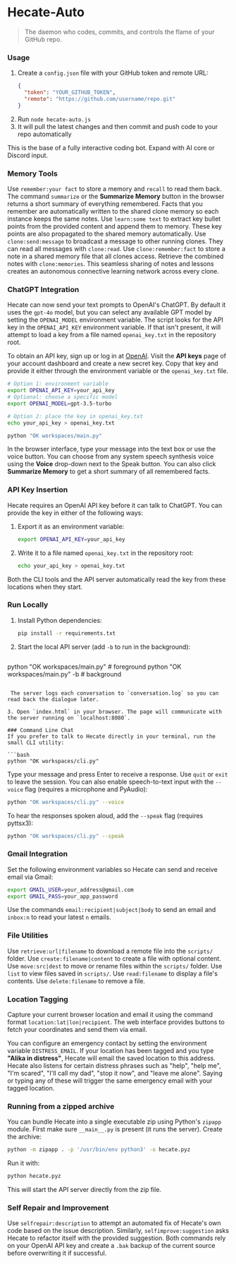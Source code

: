 
# Hecate-Auto

> The daemon who codes, commits, and controls the flame of your GitHub repo.

### Usage
1. Create a `config.json` file with your GitHub token and remote URL:
   ```json
   {
     "token": "YOUR_GITHUB_TOKEN",
     "remote": "https://github.com/username/repo.git"
   }
   ```
2. Run `node hecate-auto.js`
3. It will pull the latest changes and then commit and push code to your repo automatically

This is the base of a fully interactive coding bot. Expand with AI core or Discord input.

### Memory Tools
Use `remember:your fact` to store a memory and `recall` to read them back. The command `summarize` or the **Summarize Memory** button in the browser returns a short summary of everything remembered. Facts that you remember are automatically written to the shared clone memory so each instance keeps the same notes.
Use `learn:some text` to extract key bullet points from the provided content and append them to memory. These key points are also propagated to the shared memory automatically.
Use `clone:send:message` to broadcast a message to other running clones. They can read all messages with `clone:read`.
Use `clone:remember:fact` to store a note in a shared memory file that all clones access. Retrieve the combined notes with `clone:memories`.
This seamless sharing of notes and lessons creates an autonomous connective learning network across every clone.

### ChatGPT Integration
Hecate can now send your text prompts to OpenAI's ChatGPT. By default it uses
the `gpt-4o` model, but you can select any available GPT model by setting the
`OPENAI_MODEL` environment variable. The script looks
for the API key in the `OPENAI_API_KEY` environment variable. If that isn't
present, it will attempt to load a key from a file named `openai_key.txt` in the
repository root.

To obtain an API key, sign up or log in at [OpenAI](https://platform.openai.com).
Visit the **API keys** page of your account dashboard and create a new secret
key. Copy that key and provide it either through the environment variable or the
`openai_key.txt` file.

```bash
# Option 1: environment variable
export OPENAI_API_KEY=your_api_key
# Optional: choose a specific model
export OPENAI_MODEL=gpt-3.5-turbo

# Option 2: place the key in openai_key.txt
echo your_api_key > openai_key.txt

python "OK workspaces/main.py"
```

In the browser interface, type your message into the text box or use the voice button.
You can choose from any system speech synthesis voice using the **Voice** drop-down next to the Speak button.
You can also click **Summarize Memory** to get a short summary of all remembered facts.

### API Key Insertion
Hecate requires an OpenAI API key before it can talk to ChatGPT. You can provide the key in either of the following ways:

1. Export it as an environment variable:

   ```bash
   export OPENAI_API_KEY=your_api_key
   ```

2. Write it to a file named `openai_key.txt` in the repository root:

   ```bash
   echo your_api_key > openai_key.txt
   ```

Both the CLI tools and the API server automatically read the key from these locations when they start.

### Run Locally

1. Install Python dependencies:

   ```bash
   pip install -r requirements.txt
   ```

2. Start the local API server (add `-b` to run in the background):

   ```bash
  python "OK workspaces/main.py"    # foreground
  python "OK workspaces/main.py" -b # background
  ```

   The server logs each conversation to `conversation.log` so you can read back the dialogue later.

3. Open `index.html` in your browser. The page will communicate with the server running on `localhost:8080`.

### Command Line Chat
If you prefer to talk to Hecate directly in your terminal, run the small CLI utility:

```bash
python "OK workspaces/cli.py"
```

Type your message and press Enter to receive a response. Use `quit` or `exit` to leave the session.
You can also enable speech-to-text input with the `--voice` flag (requires a microphone and PyAudio):

```bash
python "OK workspaces/cli.py" --voice
```

To hear the responses spoken aloud, add the `--speak` flag (requires pyttsx3):

```bash
python "OK workspaces/cli.py" --speak
```

### Gmail Integration
Set the following environment variables so Hecate can send and receive email via Gmail:

```bash
export GMAIL_USER=your_address@gmail.com
export GMAIL_PASS=your_app_password
```

Use the commands `email:recipient|subject|body` to send an email and `inbox:n` to read your latest `n` emails.

### File Utilities
Use `retrieve:url|filename` to download a remote file into the `scripts/` folder.
Use `create:filename|content` to create a file with optional content.
Use `move:src|dest` to move or rename files within the `scripts/` folder.
Use `list` to view files saved in `scripts/`.
Use `read:filename` to display a file's contents.
Use `delete:filename` to remove a file.

### Location Tagging
Capture your current browser location and email it using the command format `location:lat|lon|recipient`.
The web interface provides buttons to fetch your coordinates and send them via email.

You can configure an emergency contact by setting the environment variable `DISTRESS_EMAIL`.
If your location has been tagged and you type **"Alika in distress"**, Hecate will
email the saved location to this address.
Hecate also listens for certain distress phrases such as "help", "help me", "I'm scared",
"I'll call my dad", "stop it now", and "leave me alone". Saying or typing any of these will
trigger the same emergency email with your tagged location.

### Running from a zipped archive
You can bundle Hecate into a single executable zip using Python's `zipapp` module. First make sure `__main__.py` is present (it runs the server). Create the archive:

```bash
python -m zipapp . -p '/usr/bin/env python3' -o hecate.pyz
```

Run it with:

```bash
python hecate.pyz
```

This will start the API server directly from the zip file.

### Self Repair and Improvement
Use `selfrepair:description` to attempt an automated fix of Hecate's own code based on the issue description. Similarly, `selfimprove:suggestion` asks Hecate to refactor itself with the provided suggestion. Both commands rely on your OpenAI API key and create a `.bak` backup of the current source before overwriting it if successful.
